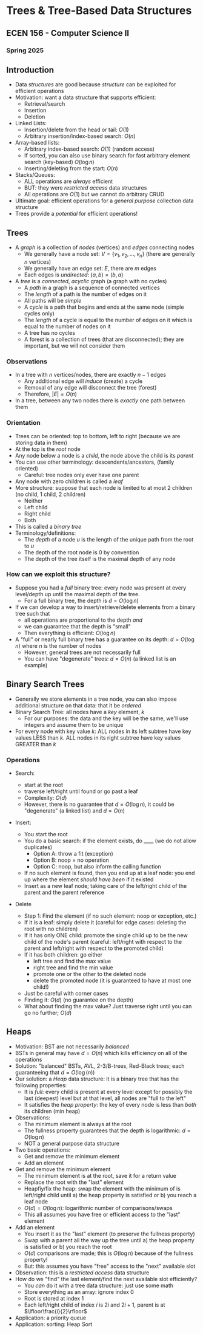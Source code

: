 
# Trees & Tree-Based Data Structures
## ECEN 156 - Computer Science II
### Spring 2025

## Introduction

* Data *structures* are good because *structure* can be exploited for efficient operations
* Motivation: want a data structure that supports efficient:
  * Retrieval/search
  * Insertion
  * Deletion
* Linked Lists:
  * Insertion/delete from the head or tail: $O(1)$
  * Arbitrary insertion/index-based search: $O(n)$
* Array-based lists:
  * Arbitrary index-based search: $O(1)$ (random access)
  * If sorted, you can also use binary search for fast arbitrary element search (key-based) $O(\log{n})$
  * Inserting/deleting from the start: $O(n)$
* Stacks/Queues:
  * ALL operations are *always* efficient
  * BUT: they were *restricted access* data structures
  * All operations are $O(1)$ but we cannot do arbitrary CRUD
* Ultimate goal: efficient operations for a *general purpose* collection data structure
* Trees provide a *potential* for efficient operations!

## Trees

* A *graph* is a collection of *nodes* (vertices) and *edges* connecting nodes
  * We generally have a node set: $V = \{v_1, v_2, \ldots, v_n\}$ (there are generally $n$ vertices)
  * We generally have an edge set: $E$, there are $m$ edges
  * Each edges is *undirected*: $(a, b) = (b, a)$
* A *tree* is a *connected*, *acyclic* graph (a graph with no cycles)
  * A *path* in a graph is a sequence of connected vertices
  * The *length* of a path is the number of edges on it
  * All paths will be *simple*
  * A *cycle* is a path that begins and ends at the same node (simple cycles only)
  * The *length* of a cycle is equal to the number of edges on it which is equal to the number of nodes on it
  * A tree has no cycles
  * A forest is a collection of trees (that are disconnected); they are important, but we will not consider them

### Observations

* In a tree with $n$ vertices/nodes, there are exactly $n-1$ edges
  * Any additional edge will *induce* (create) a cycle
  * Removal of any edge will disconnect the tree (forest)
  * Therefore, $|E| = O(n)$
* In a tree, between any two nodes there is *exactly* one path between them

### Orientation

* Trees can be oriented: top to bottom, left to right (because we are storing data in them)
* At the top is the *root* node
* Any node below a node is a *child*, the node above the child is its *parent*
* You can use other terminology: descendents/ancestors, (family oriented)
  * Careful: tree nodes only ever have one parent
* Any node with zero children is called a *leaf*
* More structure: suppose that each node is limited to at most 2 children (no child, 1 child, 2 children)
  * Neither
  * Left child
  * Right child
  * Both
* This is called a *binary tree*
* Terminology/definitions:
  * The *depth* of a node $u$ is the length of the unique path from the root to $u$
  * The depth of the root node is $0$ by convention
  * The depth of the tree itself is the maximal depth of any node

### How can we exploit this structure?

* Suppose you had a *full* binary tree: every node was present at every level/depth up until the maximal depth of the tree.
  * For a full binary tree, the depth is $d = O(\log{n})$
* If we can develop a way to insert/retrieve/delete elements from a binary tree such that
  * all operations are proportional to the depth *and*
  * we can guarantee that the depth is "small"
  * Then everything is efficient: $O(\log{n})$
* A "full" or nearly full binary tree has a guarantee on its depth: $d = O(\log{n})$ where $n$ is the number of nodes
  * However, general trees are not necessarily full
  * You can have "degenerate" trees: $d = O(n)$ (a linked list is an example)

## Binary Search Trees

* Generally we store elements in a tree node, you can also impose additional structure on that data: that it be *ordered*
* Binary Search Tree: all nodes have a *key* element, $k$
  * For our purposes: the data and the key will be the same, we'll use integers and assume them to be unique
* For every node with key value $k$: ALL nodes in its left subtree have key values LESS than $k$.  ALL nodes in its right subtree have key values GREATER than $k$

### Operations

* Search:
  * start at the root
  * traverse left/right until found or go past a leaf
  * Complexity: $O(d)$
  * However, there is no guarantee that $d = O(\log{n})$, it could be "degenerate" (a linked list) and $d = O(n)$

* Insert:
  * You start the root
  * You do a basic search: if the element exists, do ____ (we do not allow duplicates)
    * Option A: throw a fit (exception)
    * Option B: noop = no operation
    * Option C: noop, but also inform the calling function
  * If no such element is found, then you end up at a leaf node: you end up where the element *should have been* if it existed
  * Insert as a new leaf node; taking care of the left/right child of the parent and the parent reference

* Delete
  * Step 1: Find the element (if no such element: noop or exception, etc.)
  * If it is a leaf: simply delete it (careful for edge cases: deleting the root with no children)
  * If it has only ONE child: promote the single child up to be the new child of the node's parent (careful: left/right with respect to the parent and left/right with respect to the promoted child)
  * If it has both children: go either
    * left tree and find the max value
    * right tree and find the min value
    * promote one or the other to the deleted node
    * delete the promoted node (it is guaranteed to have at most one child!)
  * Just be careful with corner cases
  * Finding it: $O(d)$ (no guarantee on the depth)
  * What about finding the max value? Just traverse right until you can go no further; $O(d)$

## Heaps

* Motivation: BST are not necessarily *balanced*
* BSTs in general may have $d = O(n)$ which kills efficiency on all of the operations
* Solution: "balanced" BSTs, AVL, 2-3/B-trees, Red-Black trees; each guaranteeing that $d = O(\log(n))$
* Our solution: a *Heap* data structure: it is a binary tree that has the following properties:
  * It is *full*: every child is present at every level except for possibly the last (deepest) level but at that level, all nodes are "full to the left"
  * It satisfies the *heap property*: the key of every node is less than *both* its children (min heap)
* Observations:
  * The minimum element is always at the root
  * The fullness property guarantees that the depth is logarithmic: $d = O(\log{n})$
  * NOT a general purpose data structure
* Two basic operations:
  * Get and remove the minimum element
  * Add an element
* Get and remove the minimum element
  * The minimum element is at the root, save it for a return value
  * Replace the root with the "last" element
  * Heapfiy/fix the heap: swap the element with the minimum of is left/right child until a) the heap property is satisfied or b) you reach a leaf node
  * $O(d) = O(\log{n})$: logarithmic number of comparisons/swaps
  * This all assumes you have free or efficient access to the "last" element
* Add an element
  * You insert it as the "last" element (to preserve the fullness property)
  * Swap with a parent all the way up the tree until a) the heap property is satisfied or b) you reach the root
  * $O(d)$ comparisons are made; this is $O(\log{n})$ because of the fullness property!
  * But: this assumes you have "free" access to the "next" available slot
* Observation: this is a *restricted access* data structure
* How do we "find" the last element/find the next available slot efficiently?
  * You *can* do it with a tree data structure: just use some math
  * Store everything as an array: ignore index 0
  * Root is stored at index 1
  * Each left/right child of index $i$ is $2i$ and $2i+1$, parent is at $\lfloor\frac{i}{2}\rfloor$
* Application: a priority queue
* Application: sorting: Heap Sort



```text
















```
